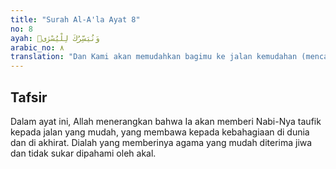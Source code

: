 ```yaml
---
title: "Surah Al-A'la Ayat 8"
no: 8
ayah: وَنُيَسِّرُكَ لِلْيُسْرٰىۖ 
arabic_no: ٨
translation: "Dan Kami akan memudahkan bagimu ke jalan kemudahan (mencapai kebahagiaan dunia dan akhirat),"
---
```


## Tafsir

Dalam ayat ini, Allah menerangkan bahwa Ia akan memberi Nabi-Nya taufik kepada jalan yang mudah, yang membawa kepada kebahagiaan di dunia dan di akhirat. Dialah yang memberinya agama yang mudah diterima jiwa dan tidak sukar dipahami oleh akal.